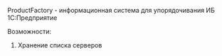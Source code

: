 ProductFactory - информационная система для упорядочивания ИБ 1С:Предприятие

Возможности:
1. Хранение списка серверов
